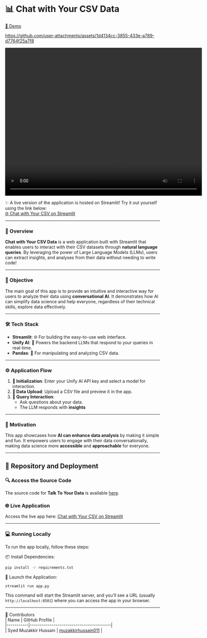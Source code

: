 # 📊 Chat with Your CSV Data  
[🚀 Demo](https://talk-to-your-data-unifyai.streamlit.app/)  

https://github.com/user-attachments/assets/1d4134cc-3855-433e-a789-d7764f25a7f8

<video width="640" height="480" autoplay>
  <source src="videos/Talk_To_Your_Data.mp4" type="video/mp4">
Your browser does not support the video tag.
</video>

✨ A live version of the application is hosted on Streamlit! Try it out yourself using the link below:  
[🌐 Chat with Your CSV on Streamlit](https://talk-to-your-data-unifyai.streamlit.app/)  

---

### 🧐 Overview  
**Chat with Your CSV Data** is a web application built with Streamlit that enables users to interact with their CSV datasets through **natural language queries**. By leveraging the power of Large Language Models (LLMs), users can extract insights, and analyses from their data without needing to write code!  

---

### 🎯 Objective  
The main goal of this app is to provide an intuitive and interactive way for users to analyze their data using **conversational AI**. It demonstrates how AI can simplify data science and help everyone, regardless of their technical skills, explore data effectively.  

---

### 🛠️ Tech Stack  
- **Streamlit**: 🌐 For building the easy-to-use web interface.  
- **Unify AI**: 🤖 Powers the backend LLMs that respond to your queries in real-time.  
- **Pandas**: 🐼 For manipulating and analyzing CSV data.  

---

### ⚙️ Application Flow  
1. **🔑 Initialization**: Enter your Unify AI API key and select a model for interaction.  
2. **📂 Data Upload**: Upload a CSV file and preview it in the app.  
3. **💬 Query Interaction**:  
   - Ask questions about your data.  
   - The LLM responds with **insights** 

---

### 🎨 Motivation  
This app showcases how **AI can enhance data analysis** by making it simple and fun. It empowers users to engage with their data conversationally, making data science more **accessible** and **approachable** for everyone.    

---

## 📂 Repository and Deployment  

### 🔍 Access the Source Code  
The source code for **Talk To Your Data** is available [here](https://github.com/muzakkirhussain011/talk-to-your-data/).  

### 🌐 Live Application  
Access the live app here: [Chat with Your CSV on Streamlit](https://talk-to-your-data-unifyai.streamlit.app/)  

---

### 💻 Running Locally  
To run the app locally, follow these steps:  

📦 Install Dependencies:
```bash
pip install -r requirements.txt
```

🚀 Launch the Application:
```bash
streamlit run app.py
```
This command will start the Streamlit server, and you’ll see a URL (usually `http://localhost:8501`) where you can access the app in your browser.

---

👥 Contributors  
| Name      | GitHub Profile                          |  
|-----------|-----------------------------------------|  
| Syed Muzakkir Hussain | [muzakkirhussain011](https://github.com/muzakkirhussain011) |
